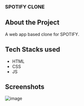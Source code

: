 


### SPOTIFY CLONE

## About the Project

A web app based clone for SPOTIFY.


## Tech Stacks used

- HTML
- CSS
- JS


## Screenshots

![image](https://user-images.githubusercontent.com/82095877/162936351-a83cd194-af95-430d-8c0d-f40d41345455.png)


